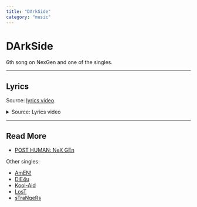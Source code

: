 ```yaml
---
title: "DArkSide"
category: "music"
---
```

# DArkSide

6th song on NexGen and one of the singles.

***

## Lyrics

Source: [lyrics video](https://www.youtube.com/watch?v=3Nt37RGbVjo).

<details class="lyrics">
<summary>Source: Lyrics video</summary>

> Sinking under
> Think my angels fallen
> Safe place, plundered
> Bastards kicked the doors in
> I picked the stitches
> Now I can’t stop bleeding
> Three in the morning I ain’t slept all weekend
> Six feet in the dirt, still breathing
> Don’t give a fuck if my heart stops beating
>
> Hey, I’m begging you to stay
> My darkside won today
> My heart keeps breaking
> Over and over
> Hey, don’t let me out your sight
> Can’t trust myself tonight
> My heart keeps breaking
> Can you talk me off the ledge again?
>
> Something haunts me
> Footsteps in the basement
> Out of body
> But there’s no escaping
> I picked the stitches
> Now I can’t stop bleeding
> Three in the morning, I ain’t slept all weekend
> Six feet in the dirt, still breathing
> Don’t give a fuck if my heart stops beating
>
> Hey, I’m begging you to stay
> My darkside won today
> My heart keeps breaking over and over
> Hey, don’t let me out your sight
> Can’t trust myself tonight
> My heart keeps breaking, can you talk me off the ledge again?
>
> Somethings in the way
> Don’t know what I can say
> Memories are haunting me
> A sickness taking over
> So bury me alive
> There’s nowhere left to hide
> And say goodbye
> Cos maybe I
> Maybe I will miss me when I’m gone
>
> Hey, I’m begging you to stay
> My darkside won today
> My heart keeps breaking over and over
> Hey, don’t let me out your sight
> Can’t trust myself tonight
> My heart keeps breaking, can you talk me off the ledge again?
>
> Can’t trust myself tonight
> Can’t trust myself tonight
> Can’t trust myself
> Can you talk me off the ledge again?

</details>

***

## Read More

- [POST HUMAN: NeX GEn](ph-nex-gen)

Other singles:

- [AmEN!](song-amen)
- [DiE4u](song-die4u)
- [Kool-Aid](song-koolaid)
- [LosT](song-lost)
- [sTraNgeRs](song-strangers)
